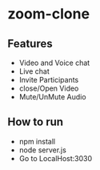 # zoom-clone

## Features

- Video and Voice chat
- Live chat
- Invite Participants
- close/Open Video
- Mute/UnMute Audio


## How to run
- npm install
- node server.js
- Go to LocalHost:3030

